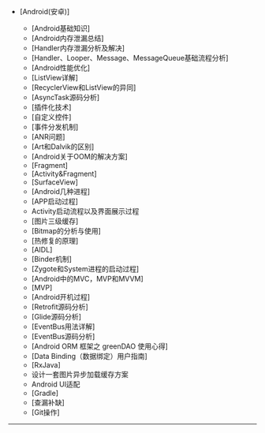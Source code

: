 
* [Android(安卓)]

    * [Android基础知识]
    * [Android内存泄漏总结]
    * [Handler内存泄漏分析及解决]
    * [Handler、Looper、Message、MessageQueue基础流程分析]
    * [Android性能优化]
    * [ListView详解]
    * [RecyclerView和ListView的异同]
    * [AsyncTask源码分析]
    * [插件化技术]
    * [自定义控件]
    * [事件分发机制]
    * [ANR问题]
    * [Art和Dalvik的区别]
    * [Android关于OOM的解决方案]
    * [Fragment]
    * [Activity&Fragment]
    * [SurfaceView]
    * [Android几种进程]
    * [APP启动过程]
    * Activity启动流程以及界面展示过程
    * [图片三级缓存]
    * [Bitmap的分析与使用]
    * [热修复的原理]
    * [AIDL]
    * [Binder机制]
    * [Zygote和System进程的启动过程]
    * [Android中的MVC，MVP和MVVM]
    * [MVP]
    * [Android开机过程]
    * [Retrofit源码分析]
    * [Glide源码分析]
    * [EventBus用法详解]
    * [EventBus源码分析]
    * [Android ORM 框架之 greenDAO 使用心得]
    * [Data Binding（数据绑定）用户指南]
    * [RxJava]
    * 设计一套图片异步加载缓存方案
    * Android UI适配
    * [Gradle]
    * [查漏补缺]
    * [Git操作]



---
